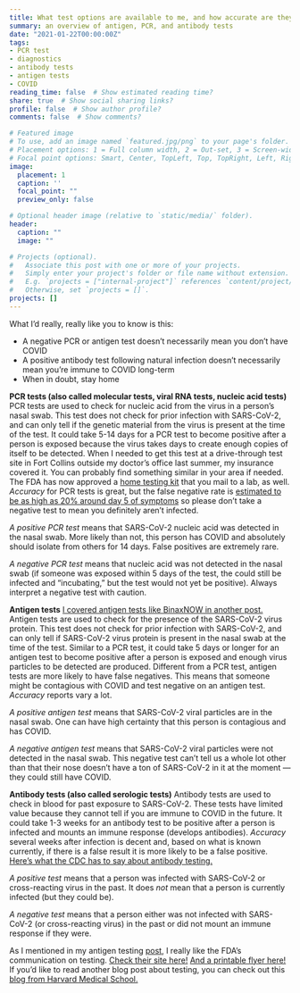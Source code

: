 ```yaml
---
title: What test options are available to me, and how accurate are they?
summary: an overview of antigen, PCR, and antibody tests
date: "2021-01-22T00:00:00Z"
tags:
- PCR test
- diagnostics
- antibody tests
- antigen tests
- COVID
reading_time: false  # Show estimated reading time?
share: true  # Show social sharing links?
profile: false  # Show author profile?
comments: false  # Show comments?

# Featured image
# To use, add an image named `featured.jpg/png` to your page's folder.
# Placement options: 1 = Full column width, 2 = Out-set, 3 = Screen-width
# Focal point options: Smart, Center, TopLeft, Top, TopRight, Left, Right, BottomLeft, Bottom, BottomRight
image:
  placement: 1
  caption: ''
  focal_point: ""
  preview_only: false

# Optional header image (relative to `static/media/` folder).
header:
  caption: ""
  image: ""

# Projects (optional).
#   Associate this post with one or more of your projects.
#   Simply enter your project's folder or file name without extension.
#   E.g. `projects = ["internal-project"]` references `content/project/deep-learning/index.md`.
#   Otherwise, set `projects = []`.
projects: []
---
```

What I’d really, really like you to know is this:
- A negative PCR or antigen test doesn’t necessarily mean you don’t have COVID
- A positive antibody test following natural infection doesn’t necessarily mean you’re immune to COVID long-term
- When in doubt, stay home

**PCR tests (also called molecular tests, viral RNA tests, nucleic acid tests)**
PCR tests are used to check for nucleic acid from the virus in a person’s nasal swab. This test does not check for prior infection with SARS-CoV-2, and can only tell if the genetic material from the virus is present at the time of the test. It could take 5-14 days for a PCR test to become positive after a person is exposed because the virus takes days to create enough copies of itself to be detected. When I needed to get this test at a drive-through test site in Fort Collins outside my doctor’s office last summer, my insurance covered it. You can probably find something similar in your area if needed. The FDA has now approved a [home testing kit](https://www.pixel.labcorp.com/at-home-test-kits/covid-19-test-home-collection-kit) that you mail to a lab, as well. *Accuracy* for PCR tests is great, but the false negative rate is [estimated to be as high as 20% around day 5 of symptoms](https://www.acpjournals.org/doi/full/10.7326/M20-1495) so please don’t take a negative test to mean you definitely aren’t infected.

*A positive PCR test* means that SARS-CoV-2 nucleic acid was detected in the nasal swab. More likely than not, this person has COVID and absolutely should isolate from others for 14 days. False positives are extremely rare.

*A negative PCR test* means that nucleic acid was not detected in the nasal swab (if someone was exposed within 5 days of the test, the could still be infected and “incubating,” but the test would not yet be positive). Always interpret a negative test with caution.

**Antigen tests**
[I covered antigen tests like BinaxNOW in another post.](https://dradrian.netlify.app/post/ag_tests/) Antigen tests are used to check for the presence of the SARS-CoV-2 virus protein. This test does not check for prior infection with SARS-CoV-2, and can only tell if SARS-CoV-2 virus protein is present in the nasal swab at the time of the test. Similar to a PCR test, it could take 5 days or longer for an antigen test to become positive after a person is exposed and enough virus particles to be detected are produced. Different from a PCR test, antigen tests are more likely to have false negatives. This means that someone might be contagious with COVID and test negative on an antigen test. *Accuracy* reports vary a lot.

*A positive antigen test* means that SARS-CoV-2 viral particles are in the nasal swab. One can have high certainty that this person is contagious and has COVID.

*A negative antigen test* means that SARS-CoV-2 viral particles were not detected in the nasal swab. This negative test can’t tell us a whole lot other than that their nose doesn’t have a ton of SARS-CoV-2 in it at the moment — they could still have COVID.

**Antibody tests (also called serologic tests)**
Antibody tests are used to check in blood for past exposure to SARS-CoV-2. These tests have limited value because they cannot tell if you are immune to COVID in the future. It could take 1-3 weeks for an antibody test to be positive after a person is infected and mounts an immune response (develops antibodies). *Accuracy* several weeks after infection is decent and, based on what is known currently, if there is a false result it is more likely to be a false positive. [Here’s what the CDC has to say about antibody testing.](https://www.cdc.gov/coronavirus/2019-ncov/lab/resources/antibody-tests-guidelines.html#anchor_1590264273029)

*A positive test* means that a person was infected with SARS-CoV-2 or cross-reacting virus in the past. It does *not* mean that a person is currently infected (but they could be).

*A negative test* means that a person either was not infected with SARS-CoV-2 (or cross-reacting virus) in the past or did not mount an immune response if they were.

As I mentioned in my antigen testing [post](https://dradrian.netlify.app/post/ag_tests/), I really like the FDA’s communication on testing. [Check their site here!](https://www.fda.gov/consumers/consumer-updates/coronavirus-disease-2019-testing-basics) [And a printable flyer here!](https://www.fda.gov/media/140161/download) If you’d like to read another blog post about testing, you can check out this [blog from Harvard Medical School.](https://www.health.harvard.edu/blog/which-test-is-best-for-covid-19-2020081020734)